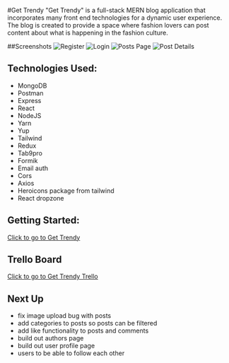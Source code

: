 #Get Trendy
"Get Trendy" is a full-stack MERN blog application that incorporates many front end technologies for a dynamic user experience. The blog is created to provide a space where fashion lovers can post content about what is happening in the fashion culture.

##Screenshots
![Register](https://i.imgur.com/I81AXRH.png)
![Login](https://i.imgur.com/JB68OV5.png)
![Posts Page](https://i.imgur.com/zPZMTwf.png)
![Post Details](https://i.imgur.com/SoB4Srz.png)

## Technologies Used:
- MongoDB
- Postman
- Express
- React
- NodeJS
- Yarn
- Yup
- Tailwind
- Redux
- Tab9pro
- Formik
- Email auth
- Cors
- Axios
- Heroicons package from tailwind
- React dropzone

## Getting Started:
[Click to go to Get Trendy]()

## Trello Board
[Click to go to Get Trendy Trello](https://trello.com/b/EuPZlB6m/gettrendy)

## Next Up
- fix image upload bug with posts
- add categories to posts so posts can be filtered
- add like functionality to posts and comments
- build out authors page
- build out user profile page
- users to be able to follow each other